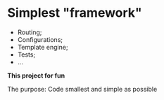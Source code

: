 # Simplest "framework" 

- Routing;
- Configurations;
- Template engine;
- Tests;
- ...

**This project for fun**

The purpose: Code smallest and simple as possible
